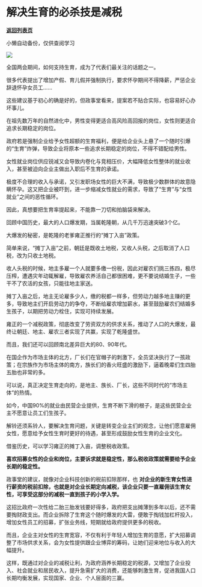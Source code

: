 # 解决生育的必杀技是减税

[**返回列表页**](/gzh/政事堂2019)

小懒自动备份，仅供查阅学习

![](https://mmbiz.qpic.cn/mmbiz_png/rxhS23yu8cPksWFtNP3ZPgyAZYxumnXicnRSh2N6SUmByCnGtAxa0iart22kVafjpmg0vks4vA6Du3sxj4TZibTrQ/640?wx_fmt=png)

全国两会期间，如何支持生育，成为了代表们最关注的话题之一。  

很多代表提出了增加产假、育儿假并强制执行，要求怀孕期间不得降薪，严惩企业辞退怀孕女员工......

这些建议基于初心的确是好的，但政事堂看来，提案若不贴合实际，也容易好心办坏事儿。

在祖先数万年的自然进化中，男性变得更适合高风险高回报的岗位，女性则更适合追求长期稳定的岗位。

政府若是强制企业给予女性超额的生育福利，便是给企业头上悬了一个随时引爆的“生育”炸弹，导致企业将原本一些追求长期稳定的岗位，不得不错配给男性。

女性就业岗位供应锐减又会导致内卷化与竞相压价，大幅降低女性整体的就业收入，甚至被迫向企业主做出入职后不生育的承诺。

极度不合理的收入与承诺，又引发职场女性的巨大不满，导致极少数群体的故意隐瞒怀孕。这又把企业被吓到，进一步缩减女性就业的需求，导致了“生育”与“女性就业”之间的恶性循环。

因此，真想要把生育率提起来，不能靠一刀切和拍脑袋来解决。

回顾中国历史，最大的人口爆发期，当属乾隆朝，从几千万迅速突破3个亿。  

大爆发的秘密，是乾隆的老爹雍正推行的“摊丁入亩”政策。  

简单来说，“摊丁入亩”之前，朝廷是既收土地税，又收人头税，之后取消了人口税，改为只收土地税。

收人头税的时候，地主多雇一个人就要多缴一份税，因此对雇农们挑三拣四，极尽压榨，遭遇灾年动辄解雇，导致雇农养活自己都很困难，更不要说结婚生子，一些干不了农活的女孩，只能往地主家送。  

摊丁入亩之后，地主无论雇多少人，缴的税都一样多，但劳动力越多地主赚的更多，导致地主们开启劳动力的争夺，不断给雇农增加薪水，甚至鼓励雇农们结婚多生孩子，以期把劳动力栓住，实现可持续发展。

雍正的一个减税政策，彻底改变了劳资双方的供求关系，推动了人口的大爆发，最终让朝廷、地主、雇农三者实现了共赢，实现了乾隆盛世。

而且，我们还可以回顾南北差异巨大的80、90年代。

在国企作为市场主体的北方，厂长们在官帽子的刺激下，全员坚决执行了一孩政策；在宗族作为市场主体的南方，族长们的香火旺盛的激励下，逼着晚辈们生四胎五胎也非常的多。  

可以说，真正决定生育走向的，是地主、族长、厂长，这些不同时代的“市场主体”的热情。

如今，中国90%的就业由民营企业提供，生育不断下滑的根子，是这些民营企业主不愿意让员工们生孩子。

解铃还须系铃人，要解决生育问题，关键是转变企业主们的观念，让他们愿意雇佣女性，愿意给予女性生育时更好的待遇，甚至形成鼓励女性生育的企业文化。

借鉴历史，可以学习雍正的摊丁入亩，调整税收政策。

 **喜欢招募女性的企业和岗位，主要诉求就是稳定性，那么税收政策就需要给予企业长期的稳定性。**

政事堂的建议，就像对企业科技创新的税前扣除那样，也
**对企业的新生育女性进行薪资的税前扣除，也就是对企业长期定向减税，该企业只要一直雇佣该生育女性，可享受这部分的减税一直到孩子的小学入学。**

这招比政府一次性给二胎三胎发钱要好得多，政府把支出摊薄到多年以后，还不需要掏财政支出。而企业拆除了生育这个随时爆发的大雷，便敢于掏钱加杠杆投入，增加女性员工的招募，扩张业务线，短期就给政府提供更多的税收。

而且，企业主对女性的生育宽容，不仅有利于年轻人增加生育的意愿，扩大招募调整了市场供求关系，会为女性提供跟企业博弈的筹码，让她们迎来地位与收入的大幅提升。

这样，既通过对企业的减税让利，为政府涵养长期稳定的税源，又增加了企业投入、社会就业和居民收入，提升急需扩大的消费，还能够刺激生育，促进我国人口长期均衡发展，实现国家、企业、个人层面的三赢。

